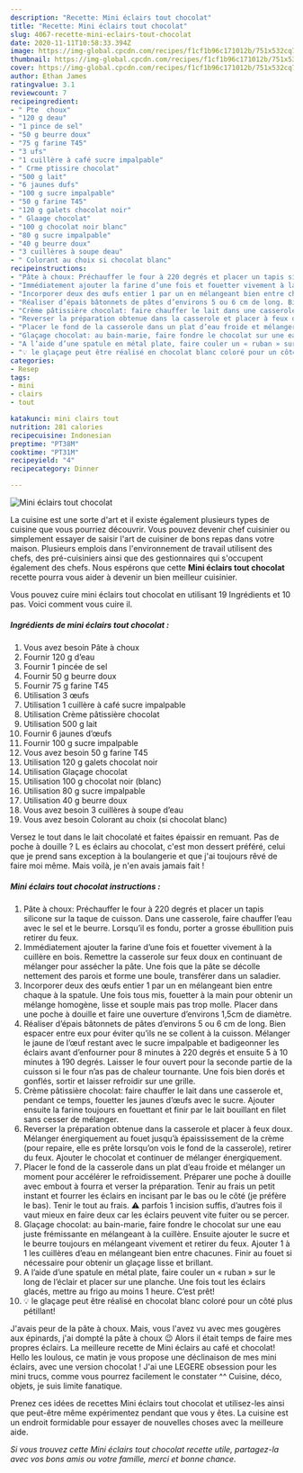 ```yaml
---
description: "Recette: Mini éclairs tout chocolat"
title: "Recette: Mini éclairs tout chocolat"
slug: 4067-recette-mini-eclairs-tout-chocolat
date: 2020-11-11T10:58:33.394Z
image: https://img-global.cpcdn.com/recipes/f1cf1b96c171012b/751x532cq70/mini-eclairs-tout-chocolat-photo-principale-de-la-recette.jpg
thumbnail: https://img-global.cpcdn.com/recipes/f1cf1b96c171012b/751x532cq70/mini-eclairs-tout-chocolat-photo-principale-de-la-recette.jpg
cover: https://img-global.cpcdn.com/recipes/f1cf1b96c171012b/751x532cq70/mini-eclairs-tout-chocolat-photo-principale-de-la-recette.jpg
author: Ethan James
ratingvalue: 3.1
reviewcount: 7
recipeingredient:
- " Pte  choux"
- "120 g deau"
- "1 pince de sel"
- "50 g beurre doux"
- "75 g farine T45"
- "3 ufs"
- "1 cuillère à café sucre impalpable"
- " Crme ptissire chocolat"
- "500 g lait"
- "6 jaunes dufs"
- "100 g sucre impalpable"
- "50 g farine T45"
- "120 g galets chocolat noir"
- " Glaage chocolat"
- "100 g chocolat noir blanc"
- "80 g sucre impalpable"
- "40 g beurre doux"
- "3 cuillères à soupe deau"
- " Colorant au choix si chocolat blanc"
recipeinstructions:
- "Pâte à choux: Préchauffer le four à 220 degrés et placer un tapis silicone sur la taque de cuisson. Dans une casserole, faire chauffer l’eau avec le sel et le beurre. Lorsqu’il es fondu, porter a grosse ébullition puis retirer du feux."
- "Immédiatement ajouter la farine d’une fois et fouetter vivement à la cuillère en bois. Remettre la casserole sur feux doux en continuant de mélanger pour assécher la pâte. Une fois que la pâte se décolle nettement des parois et forme une boule, transférer dans un saladier."
- "Incorporer deux des œufs entier 1 par un en mélangeant bien entre chaque à la spatule. Une fois tous mis, fouetter à la main pour obtenir un mélange homogène, lisse et souple mais pas trop molle. Placer dans une poche à douille et faire une ouverture d’environs 1,5cm de diamètre."
- "Réaliser d’épais bâtonnets de pâtes d’environs 5 ou 6 cm de long. Bien espacer entre eux pour éviter qu’ils ne se collent à la cuisson. Mélanger le jaune de l’œuf restant avec le sucre impalpable et badigeonner les éclairs avant d’enfourner pour 8 minutes à 220 degrés et ensuite 5 à 10 minutes à 190 degrés. Laisser le four ouvert pour la seconde partie de la cuisson si le four n’as pas de chaleur tournante. Une fois bien dorés et gonflés, sortir et laisser refroidir sur une grille."
- "Crème pâtissière chocolat: faire chauffer le lait dans une casserole et, pendant ce temps, fouetter les jaunes d’œufs avec le sucre. Ajouter ensuite la farine toujours en fouettant et finir par le lait bouillant en filet sans cesser de mélanger."
- "Reverser la préparation obtenue dans la casserole et placer à feux doux. Mélanger énergiquement au fouet jusqu’à épaississement de la crème (pour repaire, elle es prête lorsqu’on vois le fond de la casserole), retirer du feux. Ajouter le chocolat et continuer de mélanger énergiquement."
- "Placer le fond de la casserole dans un plat d’eau froide et mélanger un moment pour accélérer le refroidissement. Préparer une poche à douille avec embout à fourra et verser la préparation. Tenir au frais un petit instant et fourrer les éclairs en incisant par le bas ou le côté (je préfère le bas). Tenir le tout au frais. ⚠️ parfois 1 incision suffis, d’autres fois il vaut mieux en faire deux car les éclairs peuvent vite fuiter ou se percer."
- "Glaçage chocolat: au bain-marie, faire fondre le chocolat sur une eau juste frémissante en mélangeant à la cuillère. Ensuite ajouter le sucre et le beurre toujours en mélangeant vivement et retirer du feux. Ajouter 1 à 1 les cuillères d’eau en mélangeant bien entre chacunes. Finir au fouet si nécessaire pour obtenir un glaçage lisse et brillant."
- "A l’aide d’une spatule en métal plate, faire couler un « ruban » sur le long de l’éclair et placer sur une planche. Une fois tout les éclairs glacés, mettre au frigo au moins 1 heure. C’est prêt!"
- "💡 le glaçage peut être réalisé en chocolat blanc coloré pour un côté plus pétillant!"
categories:
- Resep
tags:
- mini
- clairs
- tout

katakunci: mini clairs tout 
nutrition: 281 calories
recipecuisine: Indonesian
preptime: "PT38M"
cooktime: "PT31M"
recipeyield: "4"
recipecategory: Dinner

---
```



![Mini éclairs tout chocolat](https://img-global.cpcdn.com/recipes/f1cf1b96c171012b/751x532cq70/mini-eclairs-tout-chocolat-photo-principale-de-la-recette.jpg)

La cuisine est une sorte d'art et il existe également plusieurs types de cuisine que vous pourriez découvrir. Vous pouvez devenir chef cuisinier ou simplement essayer de saisir l'art de cuisiner de bons repas dans votre maison. Plusieurs emplois dans l'environnement de travail utilisent des chefs, des pré-cuisiniers ainsi que des gestionnaires qui s'occupent également des chefs. Nous espérons que cette <strong> Mini éclairs tout chocolat </strong> recette pourra vous aider à devenir un bien meilleur cuisinier.

<!--inarticleads1-->

Vous pouvez cuire mini éclairs tout chocolat en utilisant 19 Ingrédients et 10 pas. Voici comment vous cuire il.

##### Ingrédients de mini éclairs tout chocolat :

1. Vous avez besoin  Pâte à choux
1. Fournir 120 g d’eau
1. Fournir 1 pincée de sel
1. Fournir 50 g beurre doux
1. Fournir 75 g farine T45
1. Utilisation 3 œufs
1. Utilisation 1 cuillère à café sucre impalpable
1. Utilisation  Crème pâtissière chocolat
1. Utilisation 500 g lait
1. Fournir 6 jaunes d’œufs
1. Fournir 100 g sucre impalpable
1. Vous avez besoin 50 g farine T45
1. Utilisation 120 g galets chocolat noir
1. Utilisation  Glaçage chocolat
1. Utilisation 100 g chocolat noir (blanc)
1. Utilisation 80 g sucre impalpable
1. Utilisation 40 g beurre doux
1. Vous avez besoin 3 cuillères à soupe d’eau
1. Vous avez besoin  Colorant au choix (si chocolat blanc)


Versez le tout dans le lait chocolaté et faites épaissir en remuant. Pas de poche à douille ? L es éclairs au chocolat, c&#39;est mon dessert préféré, celui que je prend sans exception à la boulangerie et que j&#39;ai toujours rêvé de faire moi même. Mais voilà, je n&#39;en avais jamais fait ! 

<!--inarticleads2-->

##### Mini éclairs tout chocolat instructions :

1. Pâte à choux: Préchauffer le four à 220 degrés et placer un tapis silicone sur la taque de cuisson. Dans une casserole, faire chauffer l’eau avec le sel et le beurre. Lorsqu’il es fondu, porter a grosse ébullition puis retirer du feux.
1. Immédiatement ajouter la farine d’une fois et fouetter vivement à la cuillère en bois. Remettre la casserole sur feux doux en continuant de mélanger pour assécher la pâte. Une fois que la pâte se décolle nettement des parois et forme une boule, transférer dans un saladier.
1. Incorporer deux des œufs entier 1 par un en mélangeant bien entre chaque à la spatule. Une fois tous mis, fouetter à la main pour obtenir un mélange homogène, lisse et souple mais pas trop molle. Placer dans une poche à douille et faire une ouverture d’environs 1,5cm de diamètre.
1. Réaliser d’épais bâtonnets de pâtes d’environs 5 ou 6 cm de long. Bien espacer entre eux pour éviter qu’ils ne se collent à la cuisson. Mélanger le jaune de l’œuf restant avec le sucre impalpable et badigeonner les éclairs avant d’enfourner pour 8 minutes à 220 degrés et ensuite 5 à 10 minutes à 190 degrés. Laisser le four ouvert pour la seconde partie de la cuisson si le four n’as pas de chaleur tournante. Une fois bien dorés et gonflés, sortir et laisser refroidir sur une grille.
1. Crème pâtissière chocolat: faire chauffer le lait dans une casserole et, pendant ce temps, fouetter les jaunes d’œufs avec le sucre. Ajouter ensuite la farine toujours en fouettant et finir par le lait bouillant en filet sans cesser de mélanger.
1. Reverser la préparation obtenue dans la casserole et placer à feux doux. Mélanger énergiquement au fouet jusqu’à épaississement de la crème (pour repaire, elle es prête lorsqu’on vois le fond de la casserole), retirer du feux. Ajouter le chocolat et continuer de mélanger énergiquement.
1. Placer le fond de la casserole dans un plat d’eau froide et mélanger un moment pour accélérer le refroidissement. Préparer une poche à douille avec embout à fourra et verser la préparation. Tenir au frais un petit instant et fourrer les éclairs en incisant par le bas ou le côté (je préfère le bas). Tenir le tout au frais. ⚠️ parfois 1 incision suffis, d’autres fois il vaut mieux en faire deux car les éclairs peuvent vite fuiter ou se percer.
1. Glaçage chocolat: au bain-marie, faire fondre le chocolat sur une eau juste frémissante en mélangeant à la cuillère. Ensuite ajouter le sucre et le beurre toujours en mélangeant vivement et retirer du feux. Ajouter 1 à 1 les cuillères d’eau en mélangeant bien entre chacunes. Finir au fouet si nécessaire pour obtenir un glaçage lisse et brillant.
1. A l’aide d’une spatule en métal plate, faire couler un « ruban » sur le long de l’éclair et placer sur une planche. Une fois tout les éclairs glacés, mettre au frigo au moins 1 heure. C’est prêt!
1. 💡 le glaçage peut être réalisé en chocolat blanc coloré pour un côté plus pétillant!


J&#39;avais peur de la pâte à choux. Mais, vous l&#39;avez vu avec mes gougères aux épinards, j&#39;ai dompté la pâte à choux 😉 Alors il était temps de faire mes propres éclairs. La meilleure recette de Mini éclairs au café et chocolat! Hello les loulous, ce matin je vous propose une déclinaison de mes mini éclairs, avec une version chocolat ! J&#39;ai une LEGERE obsession pour les mini trucs, comme vous pourrez facilement le constater ^^ Cuisine, déco, objets, je suis limite fanatique. 

<!--inarticleads1-->

<p>
Prenez ces idées de recettes Mini éclairs tout chocolat et utilisez-les ainsi que peut-être même expérimentez pendant que vous y êtes. La cuisine est un endroit formidable pour essayer de nouvelles choses avec la meilleure aide.
</p>

<p>
<i>Si vous trouvez cette Mini éclairs tout chocolat recette utile, partagez-la avec vos bons amis ou votre famille, merci et bonne chance.</i>
</p>
